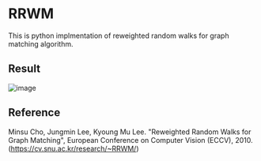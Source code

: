 # RRWM
This is python implmentation of reweighted random walks for graph matching algorithm.

## Result
![image](https://user-images.githubusercontent.com/20160685/122676348-b608a500-d218-11eb-8337-8d12aefe2405.png)

## Reference
Minsu Cho, Jungmin Lee, Kyoung Mu Lee. "Reweighted Random Walks for Graph Matching", European Conference on Computer Vision (ECCV), 2010. (https://cv.snu.ac.kr/research/~RRWM/)
